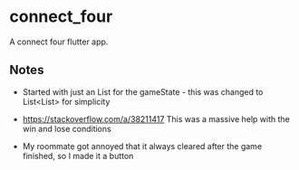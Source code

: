 # connect_four

A connect four flutter app.

## Notes

* Started with just an List<int> for the gameState - this was changed to List<List<int>> for simplicity

* https://stackoverflow.com/a/38211417 This was a massive help with the win and lose conditions

* My roommate got annoyed that it always cleared after the game finished, so I made it a button